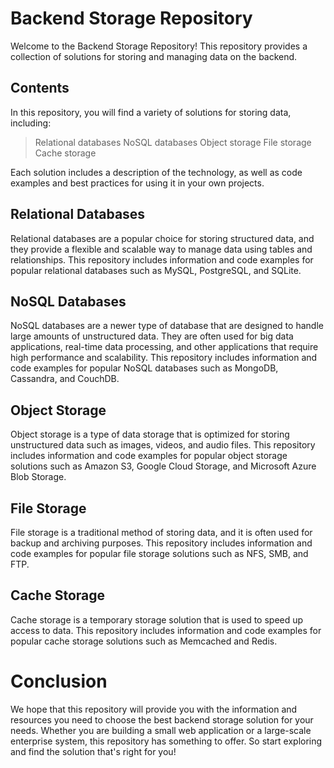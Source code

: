 # Backend Storage Repository
Welcome to the Backend Storage Repository! This repository provides a collection of solutions for storing and managing data on the backend.

## Contents
In this repository, you will find a variety of solutions for storing data, including:

> Relational databases
> NoSQL databases
> Object storage
> File storage
> Cache storage

Each solution includes a description of the technology, as well as code examples and best practices for using it in your own projects.

## Relational Databases
Relational databases are a popular choice for storing structured data, and they provide a flexible and scalable way to manage data using tables and relationships. This repository includes information and code examples for popular relational databases such as MySQL, PostgreSQL, and SQLite.

## NoSQL Databases
NoSQL databases are a newer type of database that are designed to handle large amounts of unstructured data. They are often used for big data applications, real-time data processing, and other applications that require high performance and scalability. This repository includes information and code examples for popular NoSQL databases such as MongoDB, Cassandra, and CouchDB.

## Object Storage
Object storage is a type of data storage that is optimized for storing unstructured data such as images, videos, and audio files. This repository includes information and code examples for popular object storage solutions such as Amazon S3, Google Cloud Storage, and Microsoft Azure Blob Storage.

## File Storage
File storage is a traditional method of storing data, and it is often used for backup and archiving purposes. This repository includes information and code examples for popular file storage solutions such as NFS, SMB, and FTP.

## Cache Storage
Cache storage is a temporary storage solution that is used to speed up access to data. This repository includes information and code examples for popular cache storage solutions such as Memcached and Redis.

# Conclusion
We hope that this repository will provide you with the information and resources you need to choose the best backend storage solution for your needs. Whether you are building a small web application or a large-scale enterprise system, this repository has something to offer. So start exploring and find the solution that's right for you!

